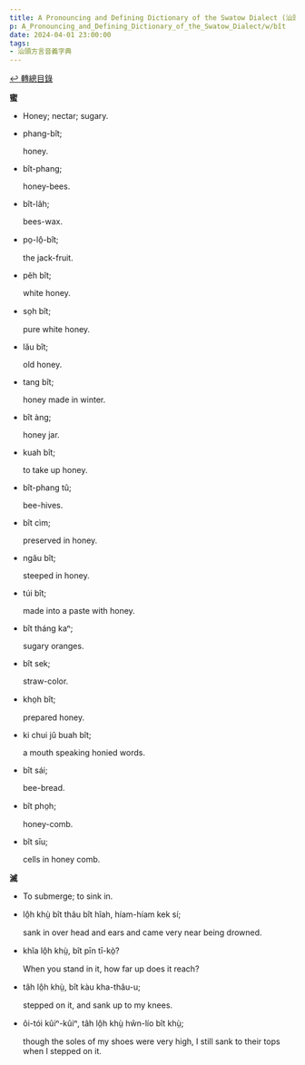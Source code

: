 ```yaml
---
title: A Pronouncing and Defining Dictionary of the Swatow Dialect (汕頭方言音義字典) / bît
p: A_Pronouncing_and_Defining_Dictionary_of_the_Swatow_Dialect/w/bît
date: 2024-04-01 23:00:00
tags: 
- 汕頭方言音義字典
---
```


[↩️ 轉總目錄](/A_Pronouncing_and_Defining_Dictionary_of_the_Swatow_Dialect)


**蜜**
- Honey; nectar; sugary.

- phang-bît;

  honey.

- bît-phang;

  honey-bees.

- bît-lâh;

  bees-wax.

- po̤-lô̤-bît;

  the jack-fruit.

- pêh bît;

  white honey.

- so̤h bît;

  pure white honey.

- lău bît;

  old honey. 

- tang bît;

  honey made in winter.

- bît àng;

  honey jar.

- kuah bît;

  to take up honey.

- bît-phang tû;

  bee-hives.

- bît cìm;

  preserved in honey.

- ngâu bît;

  steeped in honey.

- túi bît;

  made into a paste with honey.

- bît tháng kaⁿ;

  sugary oranges.

- bît sek;

  straw-color.

- kho̤h bît;

  prepared honey.

- ki chui jû buah bît;

  a mouth speaking honied words.

- bît sái;

  bee-bread.

- bît pho̤h;

  honey-comb.

- bît sīu;

  cells in honey comb.

**滅**
- To submerge; to sink in.

- lô̤h khṳ̀ bît thâu bît hîah, híam-híam kek sí;

  sank in over head and ears and came very near being drowned.

- khĭa lô̤h khṳ̀, bît pīn tī-kò̤?

  When you stand in it, how far up does it reach?

- tâh lô̤h khṳ̀, bît kàu kha-thâu-u;

  stepped on it, and sank up to my knees.

- ôi-tói kûiⁿ-kûiⁿ, tâh lô̤h khṳ̀ hŵn-lío bît khṳ̀;

  though the soles of my shoes were very high, I still sank to their tops when I stepped on it.